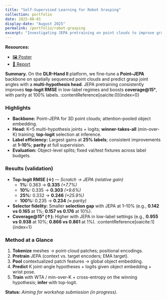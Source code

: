```yaml
---
title: "Self-Supervised Learning for Robot Grasping"
collection: portfolio
date: 2025-08-01
display-date: "August 2025"
permalink: /portfolio/robot-grasping
excerpt: "Investigating JEPA pretraining on point clouds to improve grasp success in low-label regimes.<br/><img src='/images/grasping_pipeline.png'>"
---
```


**Resources:**  
- [🖼️ Poster](/files/grasping_poster.pdf)  
- [📑 Report](/files/grasping_report.pdf)

**Summary.** On the **DLR–Hand II** platform, we fine-tune a **Point–JEPA** backbone on spatially sequenced point clouds and predict grasp joint angles with a **multi-hypothesis head**. JEPA pretraining consistently improves **top-logit RMSE** in low-label regimes and boosts **coverage@15°**, with parity at 100% labels. :contentReference[oaicite:0]{index=0}

### Highlights
- **Backbone:** Point–JEPA for 3D point clouds; attention-pooled object embedding.  
- **Head:** K=5 multi-hypothesis joints + logits; **winner-takes-all** (min-over-K) training; **top-logit** selection at inference.  
- **Label efficiency:** Largest gains at **25% labels**; consistent improvements at **1–10%**; **parity** at full supervision.  
- **Evaluation:** Object-level splits; fixed val/test fixtures across label budgets.

### Results (validation)
- **Top-logit RMSE (↓)** — *Scratch → JEPA (relative gain)*  
  - **1%:** 0.363 → **0.335** *(+7.7%)*  
  - **10%:** 0.335 → **0.303** *(+9.6%)*  
  - **25%:** 0.332 → **0.246** *(+25.9%)*  
  - **100%:** 0.235 → **0.234** *(≈ parity)*
- **Selector fidelity:** Smaller **selection gap** with JEPA at 1–10% (e.g., **0.142 vs 0.165** at 1%; **0.157 vs 0.176** at 10%).  
- **Coverage@15° (↑):** Higher with JEPA in low-label settings (e.g., **0.955 vs 0.938** at 10%; **0.866 vs 0.861** at 1%). :contentReference[oaicite:1]{index=1}

### Method at a Glance
1. **Tokenize** meshes → point-cloud patches; positional encodings.  
2. **Pretrain** JEPA (context vs. target encoders; EMA target).  
3. **Pool** contextualized patch features → global object embedding.  
4. **Predict** K joint-angle hypotheses + logits given object embedding + wrist pose.  
5. **Train** with WTA / min-over-K + cross-entropy on the winning hypothesis; **infer** with top-logit.

**Status:** *Aiming for workshop submission (in progress).* 
